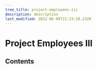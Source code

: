 ```yaml
---
tree_title: project-employees-iii
description: description
last_modified: 2022-06-09T21:23:28.2328
---
```


# Project Employees III

## Contents
